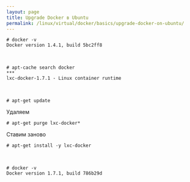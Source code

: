 ```yaml
---
layout: page
title: Upgrade Docker в Ubuntu
permalink: /linux/virtual/docker/basics/upgrade-docker-on-ubuntu/
---
```



    # docker -v
    Docker version 1.4.1, build 5bc2ff8


<br/>


    # apt-cache search docker
    ***
    lxc-docker-1.7.1 - Linux container runtime

<br/>

    # apt-get update

Удаляем

    # apt-get purge lxc-docker*



<!-- $ apt-get install docker-engine -->

Ставим заново

    # apt-get install -y lxc-docker

<br/>

    # docker -v
    Docker version 1.7.1, build 786b29d
